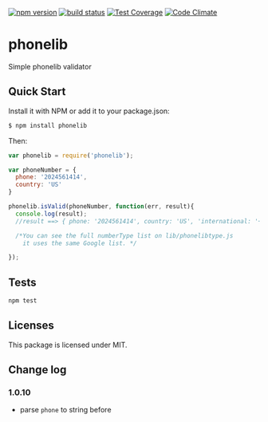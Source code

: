
[![npm version][npm-image]][npm-url]
[![build status][travis-image]][travis-url]
[![Test Coverage](https://codeclimate.com/github/gepser/phonelib/badges/coverage.svg)](https://codeclimate.com/github/gepser/phonelib/coverage)
[![Code Climate](https://codeclimate.com/github/gepser/phonelib/badges/gpa.svg)](https://codeclimate.com/github/gepser/phonelib)


# phonelib
Simple phonelib validator

## Quick Start

Install it with NPM or add it to your package.json:

``` bash
$ npm install phonelib
```

Then:

``` js
var phonelib = require('phonelib');

var phoneNumber = {
  phone: '2024561414',
  country: 'US'
}

phonelib.isValid(phoneNumber, function(err, result){
  console.log(result);
  //result ==> { phone: '2024561414', country: 'US', 'international: '+1 202-456-1414', isValid: true, numberType: 2}

  /*You can see the full numberType list on lib/phonelibtype.js
    it uses the same Google list. */

});
```

## Tests

```sh
npm test
```

## Licenses

This package is licensed under MIT.

[npm-image]: https://img.shields.io/npm/v/phonelib.svg
[npm-url]: https://npmjs.org/package/phonelib
[travis-image]: https://travis-ci.org/gepser/phonelib.svg
[travis-url]: https://travis-ci.org/gepser/phonelib

## Change log

### 1.0.10
* parse `phone` to string before 
